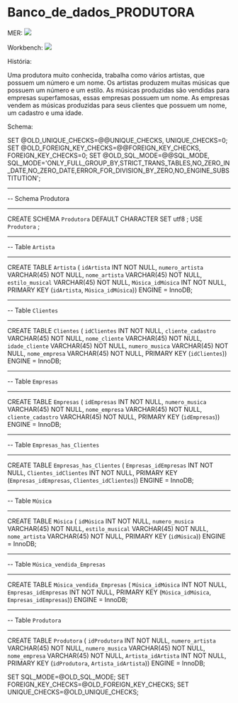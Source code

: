 # Banco_de_dados_PRODUTORA

MER:
<img src= "music01.png"/>

Workbench:
<img src= "music02.png"/>

História:
  
  Uma produtora muito conhecida, trabalha como vários artistas, que possuem um número e um nome. Os artistas produzem muitas músicas que possuem um número e um estilo. As músicas produzidas são vendidas para empresas superfamosas, essas empresas possuem um nome. As empresas vendem as músicas produzidas para seus clientes que possuem um nome, um cadastro e uma idade. 

Schema:

SET @OLD_UNIQUE_CHECKS=@@UNIQUE_CHECKS, UNIQUE_CHECKS=0;
SET @OLD_FOREIGN_KEY_CHECKS=@@FOREIGN_KEY_CHECKS, FOREIGN_KEY_CHECKS=0;
SET @OLD_SQL_MODE=@@SQL_MODE, SQL_MODE='ONLY_FULL_GROUP_BY,STRICT_TRANS_TABLES,NO_ZERO_IN_DATE,NO_ZERO_DATE,ERROR_FOR_DIVISION_BY_ZERO,NO_ENGINE_SUBSTITUTION';

-- -----------------------------------------------------
-- Schema Produtora
-- -----------------------------------------------------
CREATE SCHEMA `Produtora` DEFAULT CHARACTER SET utf8 ;
USE `Produtora` ;

-- -----------------------------------------------------
-- Table `Artista`
-- -----------------------------------------------------

CREATE TABLE `Artista` (
  `idArtista` INT NOT NULL,
  `numero_artista` VARCHAR(45) NOT NULL,
  `nome_artista` VARCHAR(45) NOT NULL,
  `estilo_musical` VARCHAR(45) NOT NULL,
  `Música_idMúsica` INT NOT NULL,
  PRIMARY KEY (`idArtista`, `Música_idMúsica`))
ENGINE = InnoDB;


-- -----------------------------------------------------
-- Table `Clientes`
-- -----------------------------------------------------

CREATE TABLE  `Clientes` (
  `idClientes` INT NOT NULL,
  `cliente_cadastro` VARCHAR(45) NOT NULL,
  `nome_cliente` VARCHAR(45) NOT NULL,
  `idade_cliente` VARCHAR(45) NOT NULL,
  `numero_musica` VARCHAR(45) NOT NULL,
  `nome_empresa` VARCHAR(45) NOT NULL,
  PRIMARY KEY (`idClientes`))
ENGINE = InnoDB;


-- -----------------------------------------------------
-- Table `Empresas`
-- -----------------------------------------------------

CREATE TABLE `Empresas` (
  `idEmpresas` INT NOT NULL,
  `numero_musica` VARCHAR(45) NOT NULL,
  `nome_empresa` VARCHAR(45) NOT NULL,
  `cliente_cadastro` VARCHAR(45) NOT NULL,
  PRIMARY KEY (`idEmpresas`))
ENGINE = InnoDB;


-- -----------------------------------------------------
-- Table `Empresas_has_Clientes`
-- -----------------------------------------------------

CREATE TABLE `Empresas_has_Clientes` (
  `Empresas_idEmpresas` INT NOT NULL,
  `Clientes_idClientes` INT NOT NULL,
  PRIMARY KEY (`Empresas_idEmpresas`, `Clientes_idClientes`))
ENGINE = InnoDB;


-- -----------------------------------------------------
-- Table `Música`
-- -----------------------------------------------------

CREATE TABLE `Música` (
  `idMúsica` INT NOT NULL,
  `numero_musica` VARCHAR(45) NOT NULL,
  `estilo_musical` VARCHAR(45) NOT NULL,
  `nome_artista` VARCHAR(45) NOT NULL,
  PRIMARY KEY (`idMúsica`))
ENGINE = InnoDB;

-----------------------------------------------------
-- Table `Música_vendida_Empresas`
-- -----------------------------------------------------

CREATE TABLE `Música_vendida_Empresas` (
  `Música_idMúsica` INT NOT NULL,
  `Empresas_idEmpresas` INT NOT NULL,
  PRIMARY KEY (`Música_idMúsica`, `Empresas_idEmpresas`))
ENGINE = InnoDB;


-- -----------------------------------------------------
-- Table `Produtora`
-- -----------------------------------------------------

CREATE TABLE `Produtora` (
  `idProdutora` INT NOT NULL,
  `numero_artista` VARCHAR(45) NOT NULL,
  `numero_musica` VARCHAR(45) NOT NULL,
  `nome_empresa` VARCHAR(45) NOT NULL,
  `Artista_idArtista` INT NOT NULL,
  PRIMARY KEY (`idProdutora`, `Artista_idArtista`))
ENGINE = InnoDB;


SET SQL_MODE=@OLD_SQL_MODE;
SET FOREIGN_KEY_CHECKS=@OLD_FOREIGN_KEY_CHECKS;
SET UNIQUE_CHECKS=@OLD_UNIQUE_CHECKS;

